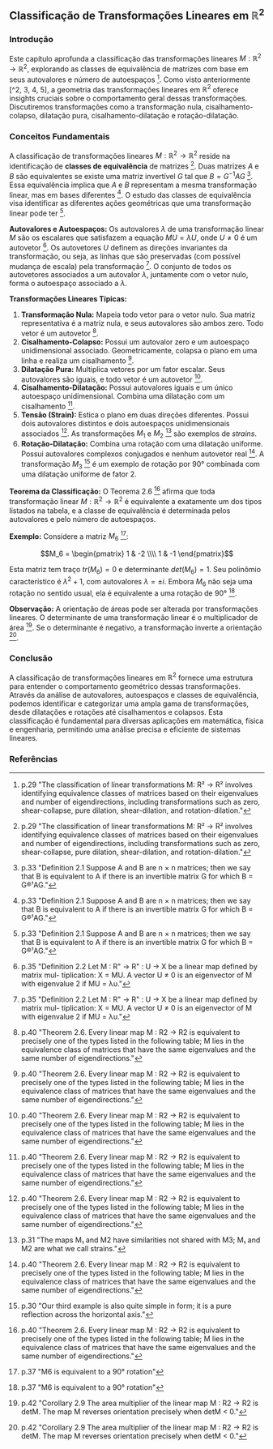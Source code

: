 ## Classificação de Transformações Lineares em $\mathbb{R}^2$

### Introdução
Este capítulo aprofunda a classificação das transformações lineares $M: \mathbb{R}^2 \rightarrow \mathbb{R}^2$, explorando as classes de equivalência de matrizes com base em seus autovalores e número de autoespaços [^1]. Como visto anteriormente [^2, 3, 4, 5], a geometria das transformações lineares em $\mathbb{R}^2$ oferece insights cruciais sobre o comportamento geral dessas transformações. Discutiremos transformações como a transformação nula, cisalhamento-colapso, dilatação pura, cisalhamento-dilatação e rotação-dilatação.

### Conceitos Fundamentais

A classificação de transformações lineares $M: \mathbb{R}^2 \rightarrow \mathbb{R}^2$ reside na identificação de **classes de equivalência** de matrizes [^1]. Duas matrizes $A$ e $B$ são equivalentes se existe uma matriz invertível $G$ tal que $B = G^{-1}AG$ [^Def 2.1]. Essa equivalência implica que $A$ e $B$ representam a mesma transformação linear, mas em bases diferentes [^Def 2.1]. O estudo das classes de equivalência visa identificar as diferentes ações geométricas que uma transformação linear pode ter [^Def 2.1].

**Autovalores e Autoespaços:** Os autovalores $\lambda$ de uma transformação linear $M$ são os escalares que satisfazem a equação $MU = \lambda U$, onde $U \neq 0$ é um autovetor [^Def 2.2]. Os autovetores $U$ definem as direções invariantes da transformação, ou seja, as linhas que são preservadas (com possível mudança de escala) pela transformação [^Def 2.2]. O conjunto de todos os autovetores associados a um autovalor $\lambda$, juntamente com o vetor nulo, forma o autoespaço associado a $\lambda$.

**Transformações Lineares Típicas:**
1.  **Transformação Nula:** Mapeia todo vetor para o vetor nulo. Sua matriz representativa é a matriz nula, e seus autovalores são ambos zero. Todo vetor é um autovetor [^Theorem 2.6].
2.  **Cisalhamento-Colapso:** Possui um autovalor zero e um autoespaço unidimensional associado. Geometricamente, colapsa o plano em uma linha e realiza um cisalhamento [^Theorem 2.6].
3.  **Dilatação Pura:** Multiplica vetores por um fator escalar. Seus autovalores são iguais, e todo vetor é um autovetor [^Theorem 2.6].
4.  **Cisalhamento-Dilatação:** Possui autovalores iguais e um único autoespaço unidimensional. Combina uma dilatação com um cisalhamento [^Theorem 2.6].
5.  **Tensão (Strain):** Estica o plano em duas direções diferentes. Possui dois autovalores distintos e dois autoespaços unidimensionais associados [^Theorem 2.6]. As transformações $M_1$ e $M_2$ [^p.31] são exemplos de *strains*.
6.  **Rotação-Dilatação:** Combina uma rotação com uma dilatação uniforme. Possui autovalores complexos conjugados e nenhum autovetor real [^Theorem 2.6]. A transformação $M_3$ [^p.30] é um exemplo de rotação por 90° combinada com uma dilatação uniforme de fator 2.

**Teorema da Classificação:** O Teorema 2.6 [^Theorem 2.6] afirma que toda transformação linear $M: \mathbb{R}^2 \rightarrow \mathbb{R}^2$ é equivalente a exatamente um dos tipos listados na tabela, e a classe de equivalência é determinada pelos autovalores e pelo número de autoespaços.

**Exemplo:** Considere a matriz $M_6$ [^p.37]:

$$M_6 = \begin{pmatrix} 1 & -2 \\\\ 1 & -1 \end{pmatrix}$$

Esta matriz tem traço $tr(M_6) = 0$ e determinante $det(M_6) = 1$. Seu polinômio característico é $\lambda^2 + 1$, com autovalores $\lambda = \pm i$. Embora $M_6$ não seja uma rotação no sentido usual, ela é equivalente a uma rotação de 90° [^p.37].

**Observação:** A orientação de áreas pode ser alterada por transformações lineares. O determinante de uma transformação linear é o multiplicador de área [^Corollary 2.9]. Se o determinante é negativo, a transformação inverte a orientação [^Corollary 2.9].

### Conclusão

A classificação de transformações lineares em $\mathbb{R}^2$ fornece uma estrutura para entender o comportamento geométrico dessas transformações. Através da análise de autovalores, autoespaços e classes de equivalência, podemos identificar e categorizar uma ampla gama de transformações, desde dilatações e rotações até cisalhamentos e colapsos. Esta classificação é fundamental para diversas aplicações em matemática, física e engenharia, permitindo uma análise precisa e eficiente de sistemas lineares.

### Referências
[^1]: p.29 "The classification of linear transformations M: R² → R² involves identifying equivalence classes of matrices based on their eigenvalues and number of eigendirections, including transformations such as zero, shear-collapse, pure dilation, shear-dilation, and rotation-dilation."
[^Def 2.1]: p.33 "Definition 2.1 Suppose A and B are n × n matrices; then we say that B is equivalent to A if there is an invertible matrix G for which B = G®¹AG."
[^Def 2.2]: p.35 "Definition 2.2 Let M : R" → R" : U → X be a linear map defined by matrix mul- tiplication: X = MU. A vector U ≠ 0 is an eigenvector of M with eigenvalue 2 if MU = λυ."
[^Theorem 2.6]: p.40 "Theorem 2.6. Every linear map M : R2 → R2 is equivalent to precisely one of the types listed in the following table; M lies in the equivalence class of matrices that have the same eigenvalues and the same number of eigendirections."
[^p.31]: p.31 "The maps M₁ and M2 have similarities not shared with M3; M₁ and M2 are what we call strains."
[^p.30]: p.30 "Our third example is also quite simple in form; it is a pure reflection across the horizontal axis."
[^Corollary 2.9]: p.42 "Corollary 2.9 The area multiplier of the linear map M : R2 → R2 is detM. The map M reverses orientation precisely when detM < 0."
[^p.37]: p.37 "M6 is equivalent to a 90° rotation"
[^2]: p.29 "Abstract The geometric meaning of a linear function x → y = mx is simple and clear: it maps R¹ to itself, multiplying lengths by the factor m."
[^3]: p.29 "As we show, linear maps M : R" → R" also have their multiplication factors of various sorts, for any n > 1."
[^4]: p.29 "In later chapters, these factors play a role in transforming the differentials in multiple integrals that is exactly like the role played by the multiplier p\'(s) in the transformation dx = p\' (s) ds in single-variable integrals."
[^5]: p.29 "With this in mind, we take up the geometry of linear maps in the simplest case of two variables."
<!-- END -->